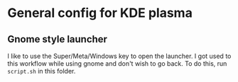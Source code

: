 # General config for KDE plasma
## Gnome style launcher
I like to use the Super/Meta/Windows key to open the launcher. I got used to this workflow while using gnome and don't wish to go back. To do this, run `script.sh` in this folder.